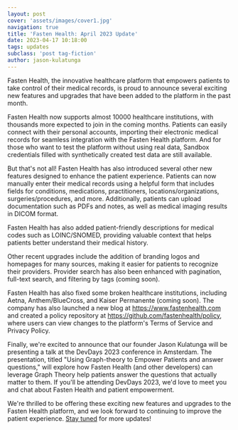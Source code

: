 ```yaml
---
layout: post
cover: 'assets/images/cover1.jpg'
navigation: true
title: 'Fasten Health: April 2023 Update'
date: 2023-04-17 10:18:00
tags: updates
subclass: 'post tag-fiction'
author: jason-kulatunga
---
```



Fasten Health, the innovative healthcare platform that empowers patients to take control of 
their medical records, is proud to announce several exciting new features and upgrades 
that have been added to the platform in the past month.

Fasten Health now supports almost 10000 healthcare institutions, with thousands more expected to 
join in the coming months. Patients can easily connect with their personal accounts, importing their 
electronic medical records for seamless integration with the Fasten Health platform. And for those 
who want to test the platform without using real data, Sandbox credentials filled with synthetically
created test data are still available.

But that's not all! Fasten Health has also introduced several other new features designed to enhance 
the patient experience. Patients can now manually enter their medical records using a helpful form 
that includes fields for conditions, medications, practitioners, locations/organizations, 
surgeries/procedures, and more. Additionally, patients can upload documentation such as PDFs and notes, 
as well as medical imaging results in DICOM format.

Fasten Health has also added patient-friendly descriptions for medical codes such as LOINC/SNOMED, 
providing valuable context that helps patients better understand their medical history.

Other recent upgrades include the addition of branding logos and homepages for many sources, making 
it easier for patients to recognize their providers. Provider search has also been enhanced with 
pagination, full-text search, and filtering by tags (coming soon).

Fasten Health has also fixed some broken healthcare institutions, including Aetna, Anthem/BlueCross, 
and Kaiser Permanente (coming soon). The company has also launched a new blog at https://www.fastenhealth.com 
and created a policy repository at https://github.com/fastenhealth/policy, where users can view changes to 
the platform's Terms of Service and Privacy Policy.

Finally, we're excited to announce that our founder Jason Kulatunga will be presenting a talk at the DevDays 2023 
conference in Amsterdam. The presentation, titled "Using Graph-theory to Empower Patients and answer 
questions," will explore how Fasten Health (and other developers) can leverage Graph Theory help patients answer the questions
that actually matter to them. If you'll be attending DevDays 2023, we'd love to meet you and chat about Fasten 
Health and patient empowerment.

We're thrilled to be offering these exciting new features and upgrades to the Fasten Health platform,
and we look forward to continuing to improve the patient experience. [Stay tuned](https://forms.gle/SNsYX9BNMXB6TuTw6) for more updates!
